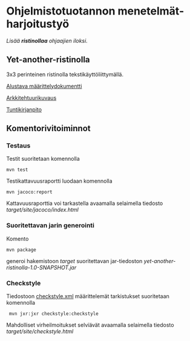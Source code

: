 # Ohjelmistotuotannon menetelmät-harjoitustyö
_Lisää **ristinollaa** ohjaajien iloksi._

## Yet-another-ristinolla
3x3 perinteinen ristinolla tekstikäyttöliittymällä.

[Alustava määrittelydokumentti](/documentation/vaatimusmaarittely.md)

[Arkkitehtuurikuvaus](/documentation/arkkitehtuuri.md)

[Tuntikirjanpito](/documentation/tuntikirjanpito.md)

## Komentorivitoiminnot

### Testaus

Testit suoritetaan komennolla

```
mvn test
```

Testikattavuusraportti luodaan komennolla

```
mvn jacoco:report
```

Kattavuusraporttia voi tarkastella avaamalla selaimella tiedosto _target/site/jacoco/index.html_

### Suoritettavan jarin generointi

Komento

```
mvn package
```

generoi hakemistoon _target_ suoritettavan jar-tiedoston _yet-another-ristinolla-1.0-SNAPSHOT.jar_

### Checkstyle

Tiedostoon [checkstyle.xml](https://github.com/xneme/yet-another-ristinolla/blob/master/yet-another-ristinolla/checkstyle.xml) määrittelemät tarkistukset suoritetaan komennolla

```
 mvn jxr:jxr checkstyle:checkstyle
```

Mahdolliset virheilmoitukset selviävät avaamalla selaimella tiedosto _target/site/checkstyle.html_
